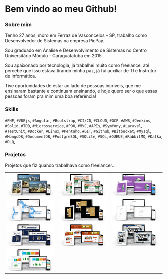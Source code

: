 # Bem vindo ao meu Github! 

### Sobre mim

Tenho 27 anos, moro em Ferraz de Vasconcelos – SP, trabalho como Desenvolvedor de Sistemas na empresa PicPay. 

Sou graduado em Analise e Desenvolvimento de Sistemas no Centro Universitário Módulo - Caraguatatuba em 2015.

Sou apaixonado por tecnologia, já trabalhei muito como freelance, até percebe que isso estava tirando minha paz, já fui auxiliar de TI e Instrutor de Informática.
                        
Tive oportunidades de estar ao lado de pessoas incríveis, que me ensinaram bastante e continuam ensinando, e hoje quero ser o que essas pessoas foram pra mim uma boa referência!

### Skills

`#PHP`, `#VUEjs`, `#Angular`, `#Bootstrap`, `#CI/CD`, `#CLOUD`, `#GCP`, `#AWS`, `#Jenkins`, `#Solid`, `#TDD`, `#Microsservice`, `#POO`, `#MVC`, `#APIs`, `#Symfony`, `#Laravel`, `#TestUnit`, `#Docker`, `#Linux`, `#Pentaho`, `#GIT`, `#Github`, `#Bitbucket`, `#Mysql`, `#MongoDB`, `#DocumentDB`, `#PostgreSQL`, `#SQLite`, `#SQL`, `#QUEUE`, `#RabbitMQ`, `#Kafka`, `#DLQ`, 

### Projetos
Projetos que fiz quando trabalhava como freelancer...

<table border="0" width="100%">
    <tbody>
        <tr>
            <td><img src=img/portfolio_1.png /></td>
            <td><img src=img/portfolio_2.png /></td>
            <td><img src=img/portfolio_3.png /></td>
        </tr>
        <tr>
            <td><img src=img/portfolio_4.png /></td>
            <td><img src=img/portfolio_5.png /></td>
            <td><img src=img/portfolio_6.png /></td>
        </tr>
        <tr>
            <td><img src=img/portfolio_7.png /></td>
            <td><img src=img/portfolio_8.png /></td>
            <td><img src=img/portfolio_9.png /></td>
        </tr>
        <tr>
            <td><img src=img/portfolio_10.png /></td>
        </tr>
    </tbody>
</table>
